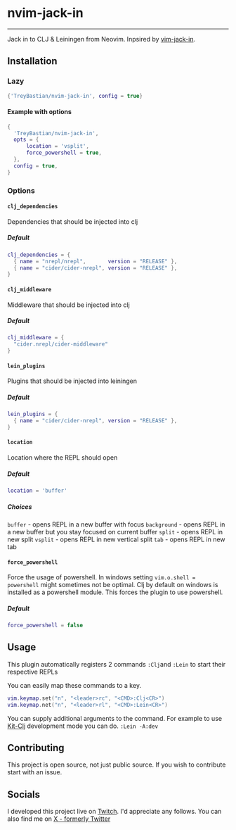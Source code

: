 # nvim-jack-in

---

Jack in to CLJ & Leiningen from Neovim. Inpsired by [vim-jack-in](https://github.com/clojure-vim/vim-jack-in).

## Installation

### Lazy

```lua
{'TreyBastian/nvim-jack-in', config = true}
```

#### Example with options

```lua
{
  'TreyBastian/nvim-jack-in',
  opts = {
      location = 'vsplit',
      force_powershell = true,
  },
  config = true,
}
```

### Options

#### `clj_dependencies`

Dependencies that should be injected into clj

##### Default

```lua
clj_dependencies = {
  { name = "nrepl/nrepl",       version = "RELEASE" },
  { name = "cider/cider-nrepl", version = "RELEASE" },
}
```

#### `clj_middleware`

Middleware that should be injected into clj

##### Default

```lua
clj_middleware = {
  "cider.nrepl/cider-middleware"
}
```

#### `lein_plugins`

Plugins that should be injected into leiningen

##### Default

```lua
lein_plugins = {
  { name = "cider/cider-nrepl", version = "RELEASE" },
}
```

#### `location`

Location where the REPL should open

##### Default

```lua
location = 'buffer'
```

##### Choices

`buffer` - opens REPL in a new buffer with focus
`background` - opens REPL in a new buffer but you stay focused on current buffer
`split` - opens REPL in new split
`vsplit` - opens REPL in new vertical split
`tab` - opens REPL in new tab

#### `force_powershell`

Force the usage of powershell. In windows setting `vim.o.shell = powershell` might sometimes not be optimal. Clj by default on windows is installed as a powershell module. This forces the plugin to use powershell.

##### Default

```lua
force_powershell = false
```

## Usage

This plugin automatically registers 2 commands `:Clj`and `:Lein` to start their respective REPLs

You can easily map these commands to a key.

```lua
vim.keymap.set("n", "<leader>rc", "<CMD>:Clj<CR>")
vim.keymap.net("n", "<leader>rl", "<CMD>:Lein<CR>")
```

You can supply additional arguments to the command. For example to use [Kit-Clj](https://kit-clj.github.io) development mode you can do.
`:Lein -A:dev`

## Contributing

This project is open source, not just public source. If you wish to contribute start with an issue.

## Socials

I developed this project live on [Twitch](https://twitch.tv/Trey_Bastian). I'd appreciate any follows. You can also find me on [X - formerly Twitter](https://x.com/TreyBastian)
